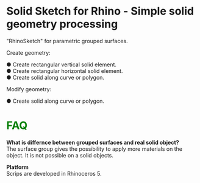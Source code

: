 # Solid Sketch for Rhino - Simple solid geometry processing 

"RhinoSketch" for parametric grouped surfaces.

Create geometry:

● Create rectangular vertical solid element.<br>
● Create rectangular horizontal solid element.<br>
● Create solid along curve or polygon.<br>

Modify geometry:

● Create solid along curve or polygon.<br>


# <span style="color: green"> FAQ </span>

**What is differnce between grouped surfaces and real solid object?** <br>
The surface group gives the possibility to apply more materials on the object. It is not possible on a solid objects.

**Platform**<br>
Scrips are developed in Rhinoceros 5.
